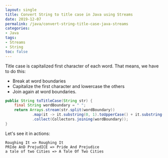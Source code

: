 ```yaml
---
layout: single
title: Convert String to title case in Java using Streams
date: 2019-12-07
permalink: /java/convert-string-title-case-java-streams
categories:
- Java
tags:
- Streams
- String
toc: false
---
```



Title case is capitalized first character of each word. That means, we have to do this:
- Break at word boundaries
- Capitalize the first character and lowercase the others
- Join again at word boundaries.


```java
public String toTitleCase(String str) {
    final String wordBoundary = " ";
    return Arrays.stream(str.split(wordBoundary))
            .map(it -> it.substring(0, 1).toUpperCase() + it.substring(1, it.length()).toLowerCase())
            .collect(Collectors.joining(wordBoundary));
}
```

Let's see it in actions:
```
Roughing It => Roughing It
PRIde AnD PrejudICE => Pride And Prejudice
a tale of two Cities => A Tale Of Two Cities
```

